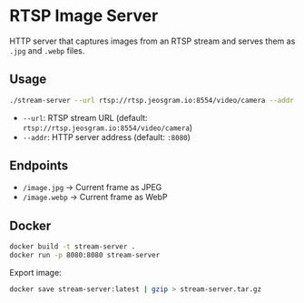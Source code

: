 # RTSP Image Server

HTTP server that captures images from an RTSP stream and serves them as `.jpg` and `.webp` files.

## Usage

```bash
./stream-server --url rtsp://rtsp.jeosgram.io:8554/video/camera --addr :8080
```

* `--url`: RTSP stream URL (default: `rtsp://rtsp.jeosgram.io:8554/video/camera`)
* `--addr`: HTTP server address (default: `:8080`)

## Endpoints

* `/image.jpg` → Current frame as JPEG
* `/image.webp` → Current frame as WebP

## Docker

```bash
docker build -t stream-server .
docker run -p 8080:8080 stream-server
```

Export image:

```bash
docker save stream-server:latest | gzip > stream-server.tar.gz
```

